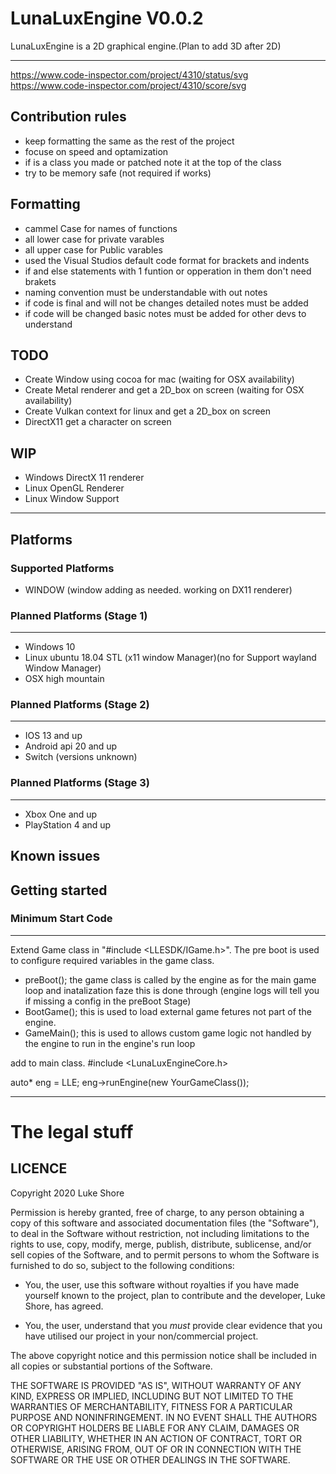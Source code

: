 # LunaLuxEngine V0.0.2
LunaLuxEngine is a 2D graphical engine.(Plan to add 3D after 2D)

----------------------------------------------------------------------------------------------
https://www.code-inspector.com/project/4310/status/svg  https://www.code-inspector.com/project/4310/score/svg


## Contribution rules

- keep formatting the same as the rest of the project
- focuse on speed and optamization
- if is a class you made or patched note it at the top of the class
- try to be memory safe (not required if works)

## Formatting

- cammel Case for names of functions
- all lower case for private varables
- all upper case for Public varables
- used the Visual Studios default code format for brackets and indents
- if and else statements with 1 funtion or opperation in them don't need brakets
- naming convention must be understandable with out notes
- if code is final and will not be changes detailed notes must be added
- if code will be changed basic notes must be added for other devs to understand

## TODO
- Create Window using cocoa for mac (waiting for OSX availability)
- Create Metal renderer and get a 2D_box on screen (waiting for OSX availability)
- Create Vulkan context for linux and get a 2D_box on screen
- DirectX11 get a character on screen

## WIP
- Windows DirectX 11 renderer
- Linux OpenGL Renderer
- Linux Window Support

-----------------------
## Platforms

### Supported Platforms
- WINDOW (window adding as needed. working on DX11 renderer)

### Planned Platforms (Stage 1)
-----------------------------------------------------------------------------------------------
 - Windows 10
 - Linux ubuntu 18.04 STL (x11 window Manager)(no for Support wayland Window Manager)
 - OSX high mountain

### Planned Platforms (Stage 2)
-----------------------------------------------------------------------------------------------
 - IOS 13 and up
 - Android api 20 and up
 - Switch (versions unknown)

### Planned Platforms (Stage 3)
-----------------------------------------------------------------------------------------------
 - Xbox One and up
 - PlayStation 4 and up

## Known issues

## Getting started

### Minimum Start Code
-----------------------
Extend Game class in "#include <LLESDK/IGame.h>".
The pre boot is used to configure required variables in the game class.
- preBoot();
the game class is called by the engine as for the main game loop and inatalization faze this is done through
(engine logs will tell you if missing a config in the preBoot Stage)
- BootGame();
this is used to load external game fetures not part of the engine.
- GameMain();
this is used to allows custom game logic not handled by the engine to run in the engine's run loop

add to main class.
#include <LunaLuxEngineCore.h>

auto* eng = LLE;
eng->runEngine(new YourGameClass());

-----------------------

# The legal stuff

## LICENCE
Copyright 2020 Luke Shore

Permission is hereby granted, free of charge, to any person obtaining a copy of this software and associated documentation files (the "Software"), to deal in the Software without restriction, not including limitations to the rights to use, copy, modify, merge, publish, distribute, sublicense, and/or sell copies of the Software, and to permit persons to whom the Software is furnished to do so, subject to the following conditions:

- You, the user, use this software without royalties if you have made yourself known to the project, plan to contribute and the developer, Luke Shore, has agreed.

- You, the user, understand that you *must* provide clear evidence that you have utilised our project in your non/commercial project.

The above copyright notice and this permission notice shall be included in all copies or substantial portions of the Software.

THE SOFTWARE IS PROVIDED "AS IS", WITHOUT WARRANTY OF ANY KIND, EXPRESS OR IMPLIED, INCLUDING BUT NOT LIMITED TO THE WARRANTIES OF MERCHANTABILITY, FITNESS FOR A PARTICULAR PURPOSE AND NONINFRINGEMENT. IN NO EVENT SHALL THE AUTHORS OR COPYRIGHT HOLDERS BE LIABLE FOR ANY CLAIM, DAMAGES OR OTHER LIABILITY, WHETHER IN AN ACTION OF CONTRACT, TORT OR OTHERWISE, ARISING FROM, OUT OF OR IN CONNECTION WITH THE SOFTWARE OR THE USE OR OTHER DEALINGS IN THE SOFTWARE.
